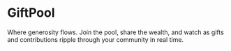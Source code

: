 # GiftPool
Where generosity flows. Join the pool, share the wealth, and watch as gifts and contributions ripple through your community in real time.
